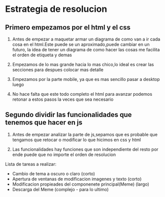 # Estrategia de resolucion

## Primero empezamos por el html y el css
1. Antes de empezar a maquetar armar un diagrama de como van a ir cada cosa en el html.Este puede se un aproximado,puede cambiar en un futuro, la idea de tener un diagrama de como hacer las cosas me facilita el orden de etiqueta y demas

2. Empezamos de lo mas grande hacia lo mas chico,lo ideal es crear las secciones para despues colocar mas detalle

3. Empezamos por la parte mobile, ya que es mas sencillo pasar a desktop luego

4. No hace falta que este todo completo el html para avanzar  podemos retonar a estos pasos la veces que sea necesario

## Segundo dividir las funcionalidades que tenemos que hacer en js

1. Antes de empezar analizar la parte de js,sepamos que es probable que tengamos que retocar o modificar lo que hicimos en css y html

2. Las funcionalidades hay funciones que son independiente del resto por ende puede que no importe el orden de resolucion

Lista de tareas a realizar:
  * Cambio de tema a oscuro o claro (corto)
  * Apertura de ventanas de modificacion imagenes y texto (corto)
  * Modificacion propieades del componenete principal(Meme) (largo)
  * Descarga del Meme (complejo - para lo ultimo)